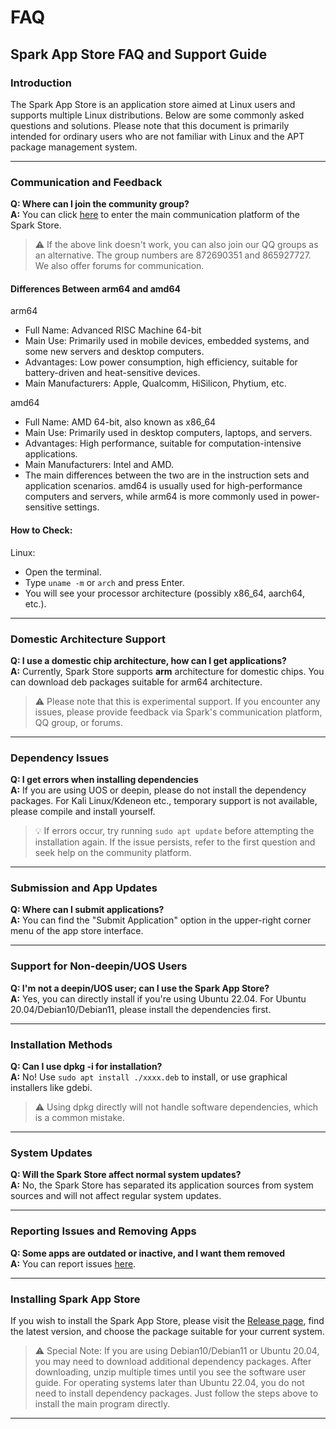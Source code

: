 # FAQ
## Spark App Store FAQ and Support Guide

### Introduction
The Spark App Store is an application store aimed at Linux users and supports multiple Linux distributions. Below are some commonly asked questions and solutions. Please note that this document is primarily intended for ordinary users who are not familiar with Linux and the APT package management system.

---

### Communication and Feedback
**Q: Where can I join the community group?**  
**A:** You can click [here](https://bbs.spark-app.store/) to enter the main communication platform of the Spark Store.  
> ⚠️ If the above link doesn't work, you can also join our QQ groups as an alternative. The group numbers are 872690351 and 865927727. We also offer forums for communication.

#### Differences Between arm64 and amd64

arm64

* Full Name: Advanced RISC Machine 64-bit
* Main Use: Primarily used in mobile devices, embedded systems, and some new servers and desktop computers.
* Advantages: Low power consumption, high efficiency, suitable for battery-driven and heat-sensitive devices.
* Main Manufacturers: Apple, Qualcomm, HiSilicon, Phytium, etc.

amd64

* Full Name: AMD 64-bit, also known as x86_64
* Main Use: Primarily used in desktop computers, laptops, and servers.
* Advantages: High performance, suitable for computation-intensive applications.
* Main Manufacturers: Intel and AMD.
* The main differences between the two are in the instruction sets and application scenarios. amd64 is usually used for high-performance computers and servers, while arm64 is more commonly used in power-sensitive settings.

#### How to Check:

Linux:

- Open the terminal.
- Type `uname -m` or `arch` and press Enter.
- You will see your processor architecture (possibly x86_64, aarch64, etc.).

---

### Domestic Architecture Support
**Q: I use a domestic chip architecture, how can I get applications?**  
**A:** Currently, Spark Store supports **arm** architecture for domestic chips. You can download deb packages suitable for arm64 architecture.  
> ⚠️ Please note that this is experimental support. If you encounter any issues, please provide feedback via Spark's communication platform, QQ group, or forums.

---

### Dependency Issues
**Q: I get errors when installing dependencies**  
**A:** If you are using UOS or deepin, please do not install the dependency packages. For Kali Linux/Kdeneon etc., temporary support is not available, please compile and install yourself.  
> 💡 If errors occur, try running `sudo apt update` before attempting the installation again. If the issue persists, refer to the first question and seek help on the community platform.

---

### Submission and App Updates
**Q: Where can I submit applications?**  
**A:** You can find the "Submit Application" option in the upper-right corner menu of the app store interface.

---

### Support for Non-deepin/UOS Users
**Q: I'm not a deepin/UOS user; can I use the Spark App Store?**  
**A:** Yes, you can directly install if you're using Ubuntu 22.04. For Ubuntu 20.04/Debian10/Debian11, please install the dependencies first.

---

### Installation Methods
**Q: Can I use dpkg -i for installation?**  
**A:** No! Use `sudo apt install ./xxxx.deb` to install, or use graphical installers like gdebi.  
> ⚠️ Using dpkg directly will not handle software dependencies, which is a common mistake.

---

### System Updates
**Q: Will the Spark Store affect normal system updates?**  
**A:** No, the Spark Store has separated its application sources from system sources and will not affect regular system updates.

---

### Reporting Issues and Removing Apps
**Q: Some apps are outdated or inactive, and I want them removed**  
**A:** You can report issues [here](https://gitee.com/spark-store-project/software_-issue).

---

### Installing Spark App Store
If you wish to install the Spark App Store, please visit the [Release page](https://gitee.com/spark-store-project/spark-store/releases), find the latest version, and choose the package suitable for your current system.

> ⚠️ Special Note: If you are using Debian10/Debian11 or Ubuntu 20.04, you may need to download additional dependency packages. After downloading, unzip multiple times until you see the software user guide. For operating systems later than Ubuntu 22.04, you do not need to install dependency packages. Just follow the steps above to install the main program directly.

---